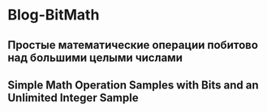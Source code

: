 # Blog-BitMath

## Простые математические операции побитово над большими целыми числами

## Simple Math Operation Samples with Bits and an Unlimited Integer Sample

